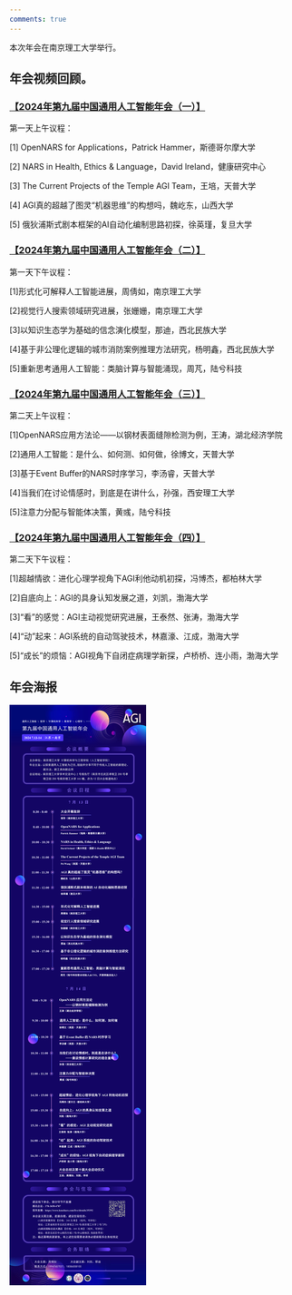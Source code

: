 ```yaml
---
comments: true
---
```

本次年会在南京理工大学举行。

## 年会视频回顾。

### [【2024年第九届中国通用人工智能年会（一）】 ](https://www.bilibili.com/video/BV1p4421D78q/?share_source=copy_web&vd_source=69a514dc0e2aaf825077e413b7f6a4d4)

第一天上午议程：

[1] OpenNARS for Applications，Patrick Hammer，斯德哥尔摩大学

[2] NARS in Health, Ethics & Language，David lreland，健康研究中心

[3] The Current Projects of the Temple AGI Team，王培，天普大学

[4] AGI真的超越了图灵“机器思维”的构想吗，魏屹东，山西大学

[5] 俄狄浦斯式剧本框架的AI自动化编制思路初探，徐英瑾，复旦大学

### [【2024年第九届中国通用人工智能年会（二）】 ](https://www.bilibili.com/video/BV1zE421A7rr/?share_source=copy_web&vd_source=69a514dc0e2aaf825077e413b7f6a4d4)

第一天下午议程：

[1]形式化可解释人工智能进展，周倩如，南京理工大学

[2]视觉行人搜索领域研究进展，张姗姗，南京理工大学

[3]以知识生态学为基础的信念演化模型，那迪，西北民族大学

[4]基于非公理化逻辑的城市消防案例推理方法研究，杨明鑫，西北民族大学

[5]重新思考通用人工智能：类脑计算与智能涌现，周芃，陆兮科技

### [【2024年第九届中国通用人工智能年会（三）】 ](https://www.bilibili.com/video/BV1Ff421B7sp/?share_source=copy_web&vd_source=69a514dc0e2aaf825077e413b7f6a4d4)

第二天上午议程：

[1]OpenNARS应用方法论——以钢材表面缝隙检测为例，王涛，湖北经济学院

[2]通用人工智能：是什么、如何测、如何做，徐博文，天普大学

[3]基于Event Buffer的NARS时序学习，李汤睿，天普大学

[4]当我们在讨论情感时，到底是在讲什么，孙强，西安理工大学

[5]注意力分配与智能体决策，黄彧，陆兮科技

### [【2024年第九届中国通用人工智能年会（四）】 ](https://www.bilibili.com/video/BV1dx4y1x7Vn/?p=4&share_source=copy_web&vd_source=69a514dc0e2aaf825077e413b7f6a4d4)

第二天下午议程：

[1]超越情欲：进化心理学视角下AGI利他动机初探，冯博杰，都柏林大学

[2]自底向上：AGI的具身认知发展之道，刘凯，渤海大学

[3]“看”的感觉：AGI主动视觉研究进展，王泰然、张涛，渤海大学

[4]“动”起来：AGI系统的自动驾驶技术，林嘉濠、江成，渤海大学

[5]“成长”的烦恼：AGI视角下自闭症病理学新探，卢桥桥、连小雨，渤海大学


## 年会海报

![1721477887486](image/2024/1721477887486.png)
